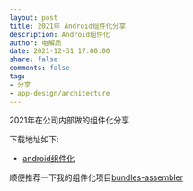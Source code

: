 ```yaml
---
layout: post
title: 2021年 Android组件化分享
description: Android组件化
author: 电解质
date: 2021-12-31 17:00:00
share: false
comments: false
tag: 
- 分享
- app-design/architecture
---
```

2021年在公司内部做的组件化分享

下载地址如下:

- [android组件化]({{site.baseurl}}/asset/shared/android组件化.key)

顺便推荐一下我的组件化项目[bundles-assembler](https://github.com/electrolyteJ/bundles-assembler)